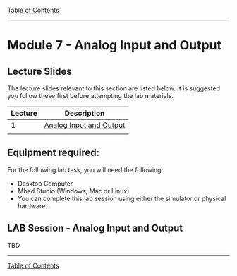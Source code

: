 [Table of Contents](/README.md)

---

# Module 7 - Analog Input and Output

## Lecture Slides

The lecture slides relevant to this section are listed below. It is suggested you follow these first before attempting the lab materials.

| Lecture | Description |
| - | - |
| 1 | [Analog Input and Output](./Module_7.pptx) |
| |

## Equipment required:
For the following lab task, you will need the following:

* Desktop Computer
* Mbed Studio (Windows, Mac or Linux)
* You can complete this lab session using either the simulator or physical hardware.

## LAB Session - Analog Input and Output

TBD



---

[Table of Contents](/README.md)